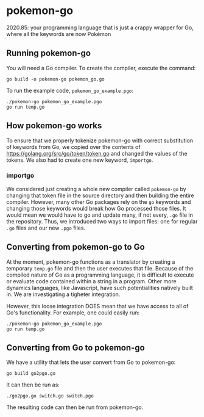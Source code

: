 # pokemon-go
2020.85: your programming language that is just a crappy wrapper for Go, where all the keywords are now Pokémon

## Running pokemon-go

You will need a Go compiler. To create the compiler, execute the command:
```
go build -o pokemon-go pokemon_go.go
```

To run the example code, `pokemon_go_example.pgo`:
```
./pokemon-go pokemon_go_example.pgo
go run temp.go
```

## How pokemon-go works

To ensure that we properly tokenize pokemon-go with correct substitution of keywords from Go, we copied over the contents of https://golang.org/src/go/token/token.go and changed the values of the tokens. We also had to create one new keyword, `importgo`.

### importgo

We considered just creating a whole new compiler called `pokemon-go` by changing that token file in the source directory and then building the entire compiler. However, many other Go packages rely on the `go` keywords and changing those keywords would break how Go processed those files. It would mean we would have to go and update many, if not every, `.go` file in the repository. Thus, we introduced two ways to import files: one for regular `.go` files and our new `.pgo` files.

## Converting from pokemon-go to Go

At the moment, pokemon-go functions as a translator by creating a temporary `temp.go` file and then the user executes that file. Because of the compiled nature of Go as a programming language, it is difficult to execute or evaluate code contained within a string in a program. Other more dynamics languages, like Javascript, have such potentialities natively built in. We are investigating a tigheter integration.

However, this loose integration DOES mean that we have access to all of Go's functionality. For example, one could easily run:
```
./pokemon-go pokemon_go_example.pgo
go run temp.go
```

## Converting from Go to pokemon-go

We have a utility that lets the user convert from Go to pokemon-go:
```
go build go2pgo.go
```

It can then be run as:
```
./go2pgo.go switch.go switch.pgo
```

The resulting code can then be run from pokemon-go.

